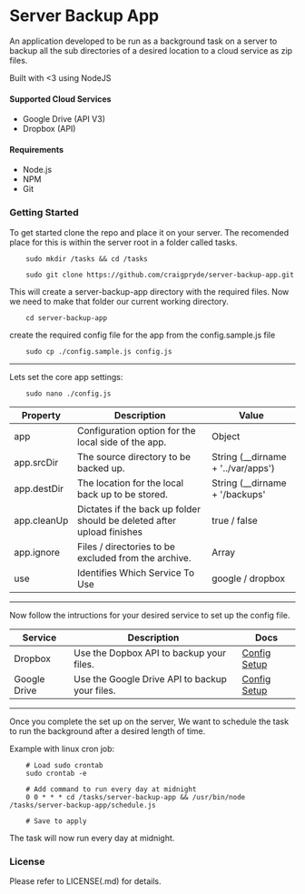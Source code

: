 # Server Backup App
An application developed to be run as a background task on a server to backup all the sub directories of a desired location to a cloud service as zip files. 

Built with <3 using NodeJS

#### Supported Cloud Services
* Google Drive (API V3)
* Dropbox (API)

#### Requirements
* Node.js
* NPM
* Git

### Getting Started
To get started clone the repo and place it on your server. The recomended place for this is within the server root in a folder called tasks.
```
    sudo mkdir /tasks && cd /tasks

    sudo git clone https://github.com/craigpryde/server-backup-app.git
```
This will create a server-backup-app directory with the required files.
Now we need to make that folder our current working directory.
```
    cd server-backup-app
```
create the required config file for the app from the config.sample.js file
```
    sudo cp ./config.sample.js config.js
```

---------------------------------------

Lets set the core app settings:
```
    sudo nano ./config.js
```
| Property | Description | Value                 |
|----------|-------------|-----------------------|
| app      | Configuration option for the local side of the app.  | Object  |
| app.srcDir  | The source directory to be backed up.  |   String (__dirname + '../var/apps') |
| app.destDir | The location for the local back up to be stored. | String (__dirname + '/backups' |
| app.cleanUp | Dictates if the back up folder should be deleted after upload finishes |  true / false |
| app.ignore | Files / directories to be excluded from the archive. | Array |
| use | Identifies Which Service To Use | google / dropbox |

---------------------------------------
Now follow the intructions for your desired service to set up the config file.

| Service | Description | Docs |
|---------|-------------|------|
| Dropbox | Use the  Dopbox API to backup your files. | [Config Setup](https://github.com/craigpryde/server-backup-app/tree/master/clients/dropbox) |
| Google Drive | Use the Google Drive API to backup your files. | [Config Setup](https://github.com/craigpryde/server-backup-app/tree/master/clients/google) |

---------------------------------------
Once you complete the set up on the server, We want to schedule the task to run the background after a desired length of time.

Example with linux cron job:

```
    # Load sudo crontab
    sudo crontab -e

    # Add command to run every day at midnight
    0 0 * * * cd /tasks/server-backup-app && /usr/bin/node /tasks/server-backup-app/schedule.js

    # Save to apply
```

The task will now run every day at midnight.

### License
Please refer to LICENSE(.md) for details.
